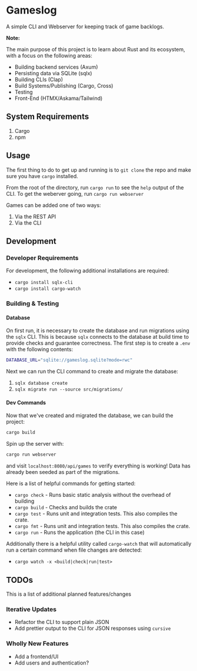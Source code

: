 # Gameslog

A simple CLI and Webserver for keeping track of game backlogs.

__Note:__

The main purpose of this project is to learn about Rust and its ecosystem, with a focus on the following areas:

* Building backend services (Axum)
* Persisting data via SQLite (sqlx)
* Building CLIs (Clap)
* Build Systems/Publishing (Cargo, Cross)
* Testing
* Front-End (HTMX/Askama/Tailwind)

## System Requirements

1. Cargo
2. npm

## Usage

The first thing to do to get up and running is to `git clone` the repo and make sure you have `cargo` installed.

From the root of the directory, run `cargo run` to see the `help` output of the CLI. To get the weberver going, run `cargo run webserver`

Games can be added one of two ways:

1. Via the REST API
1. Via the CLI

## Development

### Developer Requirements

For development, the following additional installations are required:

* `cargo install sqlx-cli`
* `cargo install cargo-watch`

### Building & Testing

#### Database

On first run, it is necessary to create the database and run migrations using the `sqlx` CLI. This is because `sqlx` connects to the database at build time to provide checks and guarantee correctness. The first step is to create a `.env` with the following contents:

```sh
DATABASE_URL="sqlite://gameslog.sqlite?mode=rwc"
```

Next we can run the CLI command to create and migrate the database:

1. `sqlx database create`
1. `sqlx migrate run --source src/migrations/`

#### Dev Commands

Now that we've created and migrated the database, we can build the project:

```sh
cargo build
```

Spin up the server with:

```sh
cargo run webserver
```

and visit `localhost:8080/api/games` to verify everything is working! Data has already been seeded as part of the migrations.

Here is a list of helpful commands for getting started:

* `cargo check` - Runs basic static analysis without the overhead of building
* `cargo build` - Checks and builds the crate
* `cargo test` - Runs unit and integration tests. This also compiles the crate.
* `cargo fmt` - Runs unit and integration tests. This also compiles the crate.
* `cargo run` - Runs the application (the CLI in this case)

Additionally there is a helpful utility called `cargo-watch` that will automatically run a certain command when file changes are detected:

* `cargo watch -x <build|check|run|test>`

## TODOs

This is a list of additional planned features/changes

### Iterative Updates

* Refactor the CLI to support plain JSON
* Add prettier output to the CLI for JSON responses using `cursive`

### Wholly New Features

* Add a frontend/UI
* Add users and authentication?
